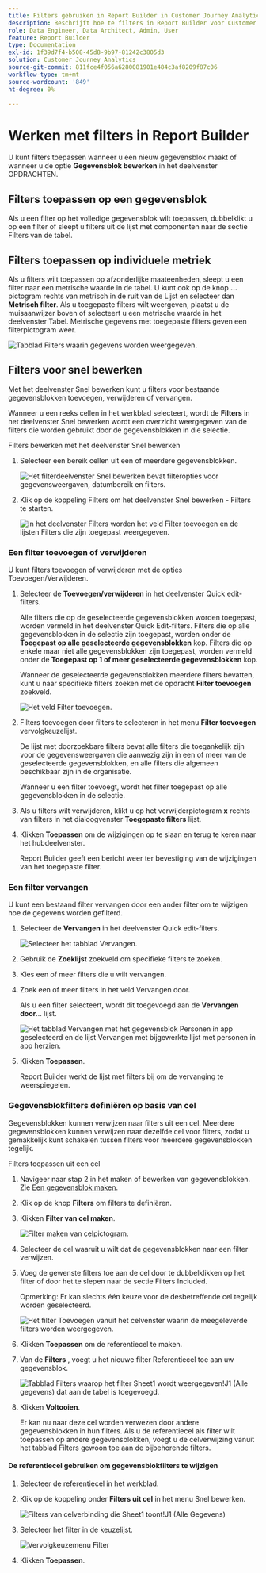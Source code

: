 ```yaml
---
title: Filters gebruiken in Report Builder in Customer Journey Analytics
description: Beschrijft hoe te filters in Report Builder voor Customer Journey Analytics gebruiken
role: Data Engineer, Data Architect, Admin, User
feature: Report Builder
type: Documentation
exl-id: 1f39d7f4-b508-45d8-9b97-81242c3805d3
solution: Customer Journey Analytics
source-git-commit: 811fce4f056a6280081901e484c3af8209f87c06
workflow-type: tm+mt
source-wordcount: '849'
ht-degree: 0%

---
```


# Werken met filters in Report Builder

U kunt filters toepassen wanneer u een nieuw gegevensblok maakt of wanneer u de optie **Gegevensblok bewerken** in het deelvenster OPDRACHTEN.

## Filters toepassen op een gegevensblok

Als u een filter op het volledige gegevensblok wilt toepassen, dubbelklikt u op een filter of sleept u filters uit de lijst met componenten naar de sectie Filters van de tabel.

## Filters toepassen op individuele metriek

Als u filters wilt toepassen op afzonderlijke maateenheden, sleept u een filter naar een metrische waarde in de tabel. U kunt ook op de knop **...** pictogram rechts van metrisch in de ruit van de Lijst en selecteer dan **Metrisch filter**. Als u toegepaste filters wilt weergeven, plaatst u de muisaanwijzer boven of selecteert u een metrische waarde in het deelvenster Tabel. Metrische gegevens met toegepaste filters geven een filterpictogram weer.

![Tabblad Filters waarin gegevens worden weergegeven.](./assets/filter_by.png)

## Filters voor snel bewerken

Met het deelvenster Snel bewerken kunt u filters voor bestaande gegevensblokken toevoegen, verwijderen of vervangen.

Wanneer u een reeks cellen in het werkblad selecteert, wordt de **Filters** in het deelvenster Snel bewerken wordt een overzicht weergegeven van de filters die worden gebruikt door de gegevensblokken in die selectie.

Filters bewerken met het deelvenster Snel bewerken

1. Selecteer een bereik cellen uit een of meerdere gegevensblokken.

   ![Het filterdeelvenster Snel bewerken bevat filteropties voor gegevensweergaven, datumbereik en filters.](./assets/select_multiple_dbs.png)

1. Klik op de koppeling Filters om het deelvenster Snel bewerken - Filters te starten.

   ![in het deelvenster Filters worden het veld Filter toevoegen en de lijsten Filters die zijn toegepast weergegeven.](./assets/quick_edit_filters.png)

### Een filter toevoegen of verwijderen

U kunt filters toevoegen of verwijderen met de opties Toevoegen/Verwijderen.

1. Selecteer de **Toevoegen/verwijderen** in het deelvenster Quick edit-filters.

   Alle filters die op de geselecteerde gegevensblokken worden toegepast, worden vermeld in het deelvenster Quick Edit-filters. Filters die op alle gegevensblokken in de selectie zijn toegepast, worden onder de **Toegepast op alle geselecteerde gegevensblokken** kop. Filters die op enkele maar niet alle gegevensblokken zijn toegepast, worden vermeld onder de **Toegepast op 1 of meer geselecteerde gegevensblokken** kop.

   Wanneer de geselecteerde gegevensblokken meerdere filters bevatten, kunt u naar specifieke filters zoeken met de opdracht **Filter toevoegen** zoekveld.

   ![Het veld Filter toevoegen.](./assets/add_filter.png)

1. Filters toevoegen door filters te selecteren in het menu **Filter toevoegen** vervolgkeuzelijst.

   De lijst met doorzoekbare filters bevat alle filters die toegankelijk zijn voor de gegevensweergaven die aanwezig zijn in een of meer van de geselecteerde gegevensblokken, en alle filters die algemeen beschikbaar zijn in de organisatie.

   Wanneer u een filter toevoegt, wordt het filter toegepast op alle gegevensblokken in de selectie.

1. Als u filters wilt verwijderen, klikt u op het verwijderpictogram **x** rechts van filters in het dialoogvenster **Toegepaste filters** lijst.

1. Klikken **Toepassen** om de wijzigingen op te slaan en terug te keren naar het hubdeelvenster.

   Report Builder geeft een bericht weer ter bevestiging van de wijzigingen van het toegepaste filter.

### Een filter vervangen

U kunt een bestaand filter vervangen door een ander filter om te wijzigen hoe de gegevens worden gefilterd.

1. Selecteer de **Vervangen** in het deelvenster Quick edit-filters.

   ![Selecteer het tabblad Vervangen.](./assets/replace_filter.png)

1. Gebruik de **Zoeklijst** zoekveld om specifieke filters te zoeken.

1. Kies een of meer filters die u wilt vervangen.

1. Zoek een of meer filters in het veld Vervangen door.

   Als u een filter selecteert, wordt dit toegevoegd aan de **Vervangen door**... lijst.

   ![Het tabblad Vervangen met het gegevensblok Personen in app geselecteerd en de lijst Vervangen met bijgewerkte lijst met personen in app herzien.](./assets/replace_screen_new.png)

1. Klikken **Toepassen**.

   Report Builder werkt de lijst met filters bij om de vervanging te weerspiegelen.

### Gegevensblokfilters definiëren op basis van cel

Gegevensblokken kunnen verwijzen naar filters uit een cel. Meerdere gegevensblokken kunnen verwijzen naar dezelfde cel voor filters, zodat u gemakkelijk kunt schakelen tussen filters voor meerdere gegevensblokken tegelijk.

Filters toepassen uit een cel

1. Navigeer naar stap 2 in het maken of bewerken van gegevensblokken. Zie [Een gegevensblok maken](./create-a-data-block.md).
1. Klik op de knop **Filters** om filters te definiëren.
1. Klikken **Filter van cel maken**.

   ![Filter maken van celpictogram.](./assets/create-filter-from-cell.png)

1. Selecteer de cel waaruit u wilt dat de gegevensblokken naar een filter verwijzen.

1. Voeg de gewenste filters toe aan de cel door te dubbelklikken op het filter of door het te slepen naar de sectie Filters Included.

   Opmerking: Er kan slechts één keuze voor de desbetreffende cel tegelijk worden geselecteerd.

   ![Het filter Toevoegen vanuit het celvenster waarin de meegeleverde filters worden weergegeven.](./assets/select-filters.png)

1. Klikken **Toepassen** om de referentiecel te maken.

1. Van de **Filters** , voegt u het nieuwe filter Referentiecel toe aan uw gegevensblok.

   ![Tabblad Filters waarop het filter Sheet1 wordt weergegeven!J1 (Alle gegevens) dat aan de tabel is toegevoegd.](./assets/reference-cell-filter.png)

1. Klikken **Voltooien**.

   Er kan nu naar deze cel worden verwezen door andere gegevensblokken in hun filters. Als u de referentiecel als filter wilt toepassen op andere gegevensblokken, voegt u de celverwijzing vanuit het tabblad Filters gewoon toe aan de bijbehorende filters.

#### De referentiecel gebruiken om gegevensblokfilters te wijzigen

1. Selecteer de referentiecel in het werkblad.

1. Klik op de koppeling onder **Filters uit cel** in het menu Snel bewerken.

   ![Filters van celverbinding die Sheet1 toont!J1 (Alle Gegevens)](./assets/filters-from-cell-link.png)

1. Selecteer het filter in de keuzelijst.

   ![Vervolgkeuzemenu Filter](./assets/filter-drop-down.png)

1. Klikken **Toepassen**.

